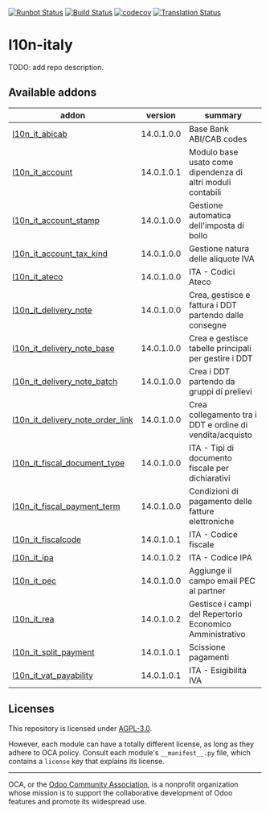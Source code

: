 [![Runbot Status](https://runbot.odoo-community.org/runbot/badge/flat/122/14.0.svg)](https://runbot.odoo-community.org/runbot/repo/github-com-oca-l10n-italy-122)
[![Build Status](https://travis-ci.com/OCA/l10n-italy.svg?branch=14.0)](https://travis-ci.com/OCA/l10n-italy)
[![codecov](https://codecov.io/gh/OCA/l10n-italy/branch/14.0/graph/badge.svg)](https://codecov.io/gh/OCA/l10n-italy)
[![Translation Status](https://translation.odoo-community.org/widgets/l10n-italy-14-0/-/svg-badge.svg)](https://translation.odoo-community.org/engage/l10n-italy-14-0/?utm_source=widget)

<!-- /!\ do not modify above this line -->

# l10n-italy

TODO: add repo description.

<!-- /!\ do not modify below this line -->

<!-- prettier-ignore-start -->

[//]: # (addons)

Available addons
----------------
addon | version | summary
--- | --- | ---
[l10n_it_abicab](l10n_it_abicab/) | 14.0.1.0.0 | Base Bank ABI/CAB codes
[l10n_it_account](l10n_it_account/) | 14.0.1.0.1 | Modulo base usato come dipendenza di altri moduli contabili
[l10n_it_account_stamp](l10n_it_account_stamp/) | 14.0.1.0.0 | Gestione automatica dell'imposta di bollo
[l10n_it_account_tax_kind](l10n_it_account_tax_kind/) | 14.0.1.0.0 | Gestione natura delle aliquote IVA
[l10n_it_ateco](l10n_it_ateco/) | 14.0.1.0.0 | ITA - Codici Ateco
[l10n_it_delivery_note](l10n_it_delivery_note/) | 14.0.1.0.0 | Crea, gestisce e fattura i DDT partendo dalle consegne
[l10n_it_delivery_note_base](l10n_it_delivery_note_base/) | 14.0.1.0.0 | Crea e gestisce tabelle principali per gestire i DDT
[l10n_it_delivery_note_batch](l10n_it_delivery_note_batch/) | 14.0.1.0.0 | Crea i DDT partendo da gruppi di prelievi
[l10n_it_delivery_note_order_link](l10n_it_delivery_note_order_link/) | 14.0.1.0.0 | Crea collegamento tra i DDT e ordine di vendita/acquisto
[l10n_it_fiscal_document_type](l10n_it_fiscal_document_type/) | 14.0.1.0.0 | ITA - Tipi di documento fiscale per dichiarativi
[l10n_it_fiscal_payment_term](l10n_it_fiscal_payment_term/) | 14.0.1.0.0 | Condizioni di pagamento delle fatture elettroniche
[l10n_it_fiscalcode](l10n_it_fiscalcode/) | 14.0.1.0.1 | ITA - Codice fiscale
[l10n_it_ipa](l10n_it_ipa/) | 14.0.1.0.2 | ITA - Codice IPA
[l10n_it_pec](l10n_it_pec/) | 14.0.1.0.0 | Aggiunge il campo email PEC al partner
[l10n_it_rea](l10n_it_rea/) | 14.0.1.0.2 | Gestisce i campi del Repertorio Economico Amministrativo
[l10n_it_split_payment](l10n_it_split_payment/) | 14.0.1.0.1 | Scissione pagamenti
[l10n_it_vat_payability](l10n_it_vat_payability/) | 14.0.1.0.1 | ITA - Esigibilità IVA

[//]: # (end addons)

<!-- prettier-ignore-end -->

## Licenses

This repository is licensed under [AGPL-3.0](LICENSE).

However, each module can have a totally different license, as long as they adhere to OCA
policy. Consult each module's `__manifest__.py` file, which contains a `license` key
that explains its license.

----

OCA, or the [Odoo Community Association](http://odoo-community.org/), is a nonprofit
organization whose mission is to support the collaborative development of Odoo features
and promote its widespread use.
